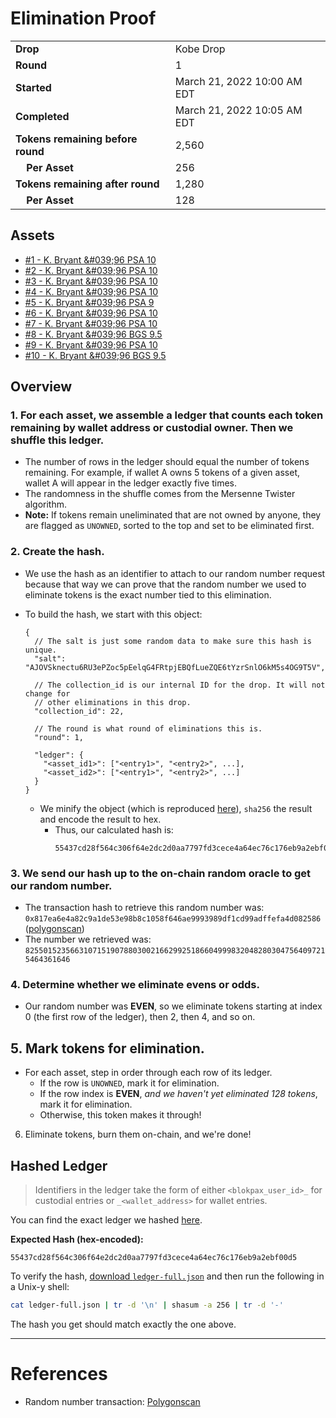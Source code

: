 # Elimination Proof

|                                       |                             |
| ------------------------------------- | --------------------------- |
| **Drop**                              | Kobe Drop                   |
| **Round**                             | 1                           |
| **Started**                           | March 21, 2022 10:00 AM EDT |
| **Completed**                         | March 21, 2022 10:05 AM EDT |
| **Tokens remaining before round**     | 2,560                       |
| **&nbsp;&nbsp;&nbsp;&nbsp;Per Asset** | 256                         |
| **Tokens remaining after round**      | 1,280                       |
| **&nbsp;&nbsp;&nbsp;&nbsp;Per Asset** | 128                         |

## Assets

-   [\#1 - K. Bryant &\#039;96 PSA 10](asset-1285.md)
-   [\#2 - K. Bryant &\#039;96 PSA 10](asset-1286.md)
-   [\#3 - K. Bryant &\#039;96 PSA 10](asset-1287.md)
-   [\#4 - K. Bryant &\#039;96 PSA 10](asset-1288.md)
-   [\#5 - K. Bryant &\#039;96 PSA 9](asset-1289.md)
-   [\#6 - K. Bryant &\#039;96 PSA 10](asset-1290.md)
-   [\#7 - K. Bryant &\#039;96 PSA 10](asset-1291.md)
-   [\#8 - K. Bryant &\#039;96 BGS 9.5](asset-1292.md)
-   [\#9 - K. Bryant &\#039;96 PSA 10](asset-1293.md)
-   [\#10 - K. Bryant &\#039;96 BGS 9.5](asset-1294.md)

## Overview

### 1. For each asset, we assemble a ledger that counts each token remaining by wallet address or custodial owner. Then we shuffle this ledger.

-   The number of rows in the ledger should equal the number of tokens remaining. For example, if wallet A owns 5 tokens of a given asset, wallet A will appear in the ledger exactly five times.
-   The randomness in the shuffle comes from the Mersenne Twister algorithm.
-   **Note:** If tokens remain uneliminated that are not owned by anyone, they are flagged as `UNOWNED`, sorted to the top and set to be eliminated first.

### 2. Create the hash.

-   We use the hash as an identifier to attach to our random number request because that way we can prove that the random number we used to eliminate tokens is the exact number tied to this elimination.
-   To build the hash, we start with this object:

    ```jsonc
    {
      // The salt is just some random data to make sure this hash is unique.
      "salt": "AJOVSknectu6RU3ePZoc5pEelqG4FRtpjEBQfLueZQE6tYzrSnlO6kM5s4OG9T5V",

      // The collection_id is our internal ID for the drop. It will not change for
      // other eliminations in this drop.
      "collection_id": 22,

      // The round is what round of eliminations this is.
      "round": 1,

      "ledger": {
        "<asset_id1>": ["<entry1>", "<entry2>", ...],
        "<asset_id2>": ["<entry1>", "<entry2>", ...]
      }
    }
    ```

    -   We minify the object (which is reproduced [here][ledger_full]), `sha256` the result and encode the result to hex.
        -   Thus, our calculated hash is:
            ```plain
            55437cd28f564c306f64e2dc2d0aa7797fd3cece4a64ec76c176eb9a2ebf00d5
            ```

### 3. We send our hash up to the on-chain random oracle to get our random number.

-   The transaction hash to retrieve this random number was: `0x817ea6e4a82c9a1de53e98b8c1058f646ae9993989df1cd99adffefa4d082586` ([polygonscan][random_txn])
-   The number we retrieved was: `82550152356631071519078803002166299251866049998320482803047564097215464361646`

### 4. Determine whether we eliminate evens or odds.

-   Our random number was **EVEN**, so we eliminate tokens starting at index 0 (the first row of the ledger), then 2, then 4, and so on.

## 5. Mark tokens for elimination.

-   For each asset, step in order through each row of its ledger.
    -   If the row is `UNOWNED`, mark it for elimination.
    -   If the row index is **EVEN**, _and we haven't yet eliminated 128 tokens_, mark it for elimination.
    -   Otherwise, this token makes it through!

6. Eliminate tokens, burn them on-chain, and we're done!

## Hashed Ledger

> Identifiers in the ledger take the form of either `<blokpax_user_id>_` for custodial entries or `_<wallet_address>` for wallet entries.

You can find the exact ledger we hashed [here][ledger_full].

**Expected Hash (hex-encoded):**

```
55437cd28f564c306f64e2dc2d0aa7797fd3cece4a64ec76c176eb9a2ebf00d5
```

To verify the hash, [download `ledger-full.json`][ledger_full] and then run the following in a Unix-y shell:

```bash
cat ledger-full.json | tr -d '\n' | shasum -a 256 | tr -d '-'
```

The hash you get should match exactly the one above.

---

# References

-   Random number transaction: [Polygonscan][random_txn]

[random_txn]: https://polygonscan.com/tx/0x817ea6e4a82c9a1de53e98b8c1058f646ae9993989df1cd99adffefa4d082586
[ledger_full]: ledger-full.json
